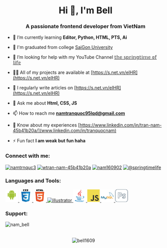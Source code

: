 <h1 align="center">Hi 👋, I'm Bell</h1>
<h3 align="center">A passionate frontend developer from VietNam</h3>

- 🌱 I’m currently learning **Editor, Python, HTML, PTS, Ai**

- 👯 I'm graduated from college [SaiGon University](https://www.sgu.edu.vn/)

- 🤝 I’m looking for help with my YouTube Channel [𝕥𝕙𝕖 𝕤𝕡𝕣𝕚𝕟𝕘𝕥𝕚𝕞𝕖 𝕠𝕗 𝕝𝕚𝕗𝕖](https://www.youtube.com/@springtimelife)

- 👨‍💻 All of my projects are available at [https://s.net.vn/eIHR](https://s.net.vn/eIHR)

- 📝 I regularly write articles on [https://s.net.vn/eIHR](https://s.net.vn/eIHR)

- 💬 Ask me about **Html, CSS, JS**

- 📫 How to reach me **namtranquoc95lqd@gmail.com**

- 📄 Know about my experiences [https://www.linkedin.com/in/tran-nam-45b41b20a/](www.linkedin.com/in/tranquocnam)

- ⚡ Fun fact **I am weak but fun haha**

<h3 align="left">Connect with me:</h3>
<p align="left">
<a href="https://twitter.com/namtrnquc3" target="blank"><img align="center" src="https://raw.githubusercontent.com/rahuldkjain/github-profile-readme-generator/master/src/images/icons/Social/twitter.svg" alt="namtrnquc3" height="30" width="40" /></a>
<a href="www.linkedin.com/in/tranquocnam" target="blank"><img align="center" src="https://raw.githubusercontent.com/rahuldkjain/github-profile-readme-generator/master/src/images/icons/Social/linked-in-alt.svg" alt="wtran-nam-45b41b20a" height="30" width="40" /></a>
<a href="https://fb.com/nam160902" target="blank"><img align="center" src="https://raw.githubusercontent.com/rahuldkjain/github-profile-readme-generator/master/src/images/icons/Social/facebook.svg" alt="nam160902" height="30" width="40" /></a>
<a href="https://www.youtube.com/c/@springtimelife" target="blank"><img align="center" src="https://raw.githubusercontent.com/rahuldkjain/github-profile-readme-generator/master/src/images/icons/Social/youtube.svg" alt="@springtimelife" height="30" width="40" /></a>
</p>

<h3 align="left">Languages and Tools:</h3>
<p align="left"> <a href="https://developer.android.com" target="_blank" rel="noreferrer"> <img src="https://raw.githubusercontent.com/devicons/devicon/master/icons/android/android-original-wordmark.svg" alt="android" width="40" height="40"/> </a> <a href="https://www.w3schools.com/css/" target="_blank" rel="noreferrer"> <img src="https://raw.githubusercontent.com/devicons/devicon/master/icons/css3/css3-original-wordmark.svg" alt="css3" width="40" height="40"/> </a> <a href="https://www.w3.org/html/" target="_blank" rel="noreferrer"> <img src="https://raw.githubusercontent.com/devicons/devicon/master/icons/html5/html5-original-wordmark.svg" alt="html5" width="40" height="40"/> </a> <a href="https://www.adobe.com/in/products/illustrator.html" target="_blank" rel="noreferrer"> <img src="https://www.vectorlogo.zone/logos/adobe_illustrator/adobe_illustrator-icon.svg" alt="illustrator" width="40" height="40"/> </a> <a href="https://www.java.com" target="_blank" rel="noreferrer"> <img src="https://raw.githubusercontent.com/devicons/devicon/master/icons/java/java-original.svg" alt="java" width="40" height="40"/> </a> <a href="https://developer.mozilla.org/en-US/docs/Web/JavaScript" target="_blank" rel="noreferrer"> <img src="https://raw.githubusercontent.com/devicons/devicon/master/icons/javascript/javascript-original.svg" alt="javascript" width="40" height="40"/> </a> <a href="https://www.mysql.com/" target="_blank" rel="noreferrer"> <img src="https://raw.githubusercontent.com/devicons/devicon/master/icons/mysql/mysql-original-wordmark.svg" alt="mysql" width="40" height="40"/> </a> <a href="https://www.photoshop.com/en" target="_blank" rel="noreferrer"> <img src="https://raw.githubusercontent.com/devicons/devicon/master/icons/photoshop/photoshop-line.svg" alt="photoshop" width="40" height="40"/> </a> </p>

<h3 align="left">Support:</h3>
<p><a href="https://ko-fi.com/nam_bell"> <img align="left" src="https://cdn.ko-fi.com/cdn/kofi3.png?v=3" height="50" width="210" alt="nam_bell" /></a></p><br><br>

<p><img align="center" src="https://github-readme-stats.vercel.app/api/top-langs?username=bell1609&show_icons=true&locale=en&layout=compact" alt="bell1609" /></p>

